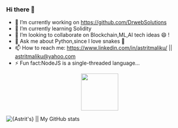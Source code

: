 ### Hi there 👋

- 🔭 I’m currently working on https://github.com/DrwebSolutions
- 🌱 I’m currently learning Solidity
- 👯 I’m looking to collaborate on Blockchain,ML,AI tech ideas 😄 !
- 💬 Ask me about Python,since I love snakes 🤔
- 📫 How to reach me: https://www.linkedin.com/in/astritmaliku/ ||  astritmaliku@yahoo.com
- ⚡ Fun fact:NodeJS is a single-threaded language...

 <div id="header" align="center">
   <img src="https://media.giphy.com/media/M9gbBd9nbDrOTu1Mqx/giphy.gif" width="100"/>
 </div>
 
![{Astrit's} || My GitHub stats](https://github-readme-stats.vercel.app/api?username=astrit11&theme=dark&include_all_commits=true&count_private=true)

###
 
